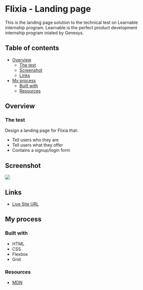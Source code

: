 # Flixia - Landing page

This is the landing page solution to the technical test on Learnable internship program. Learnable is the perfect product development internship program iniated by Genesys.

## Table of contents

- [Overview](#overview)
  - [The test](#the-test)
  - [Screenshot](#screenshot)
  - [Links](#links)
- [My process](#my-process)
  - [Built with](#built-with)
  - [Resources](#resources)


## Overview

### The test

Design a landing page for Flixia that:
- Tell users who they are
- Tell users what they offer
- Contains a signup/login form


## Screenshot

![](./Screenshot.png)


## Links

- [Live Site URL](https://celadon-dasik-28b829.netlify.app)


## My process

### Built with

  - HTML
  - CSS
  - Flexbox
  - Grid

### Resources
- [MDN](https://developer.mozilla.org/en-US/)
